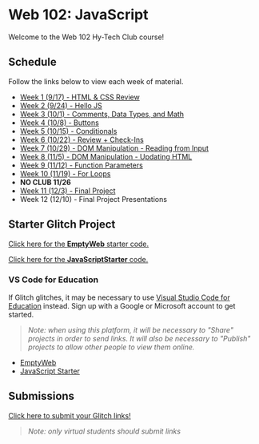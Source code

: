# Web 102: JavaScript
Welcome to the Web 102 Hy-Tech Club course!

## Schedule
Follow the links below to view each week of material.

- [Week 1 (9/17) - HTML & CSS Review](HtmlCssReview/StudentDesc.md)
- [Week 2 (9/24) - Hello JS](IntroToJS/StudentDesc.md)
- [Week 3 (10/1) - Comments, Data Types, and Math](DataTypes/StudentDesc.md)
- [Week 4 (10/8) - Buttons](Buttons/StudentDesc.md)
- [Week 5 (10/15) - Conditionals](Conditionals/StudentDesc.md)
- [Week 6 (10/22) - Review + Check-Ins](MidSemesterReview/StudentDesc.md)
- [Week 7 (10/29) - DOM Manipulation - Reading from Input](DomManipulation/StudentDesc.md)
- [Week 8 (11/5) - DOM Manipulation - Updating HTML](DomManipulationContinued/StudentDesc.md)
- [Week 9 (11/12) - Function Parameters](FunctionParameters/StudentDesc.md)
- [Week 10 (11/19) - For Loops](ForLoops/StudentDesc.md)
- **NO CLUB 11/26**
- [Week 11 (12/3) - Final Project](FinalProjects/StudentDesc.md)
- Week 12 (12/10) - Final Project Presentations

## Starter Glitch Project
[Click here for the **EmptyWeb** starter code.](https://glitch.com/edit/#!/remix/emptyweb101)

[Click here for the **JavaScriptStarter** code.](https://glitch.com/edit/#!/remix/javascriptstarter)

### VS Code for Education
If Glitch glitches, it may be necessary to use [Visual Studio Code for Education](https://vscodeedu.com/) instead. Sign up with a Google or Microsoft account to get started.

>_Note: when using this platform, it will be necessary to "Share" projects in order to send links. It will also be necessary to "Publish" projects to allow other people to view them online._

- [EmptyWeb](https://vscodeedu.com/fIutwSTikdAllE0aICni)
- [JavaScript Starter](https://vscodeedu.com/pBlui3sIiWEeNZ0mG8hI)

##  Submissions
[Click here to submit your Glitch links!](https://hylandtechclub.com/GlitchLink)

>_Note: only virtual students should submit links_

